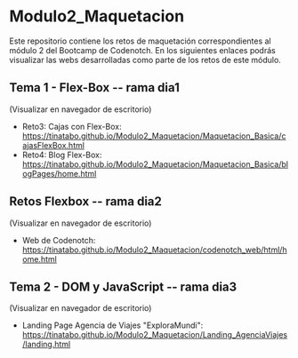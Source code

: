 # Modulo2_Maquetacion
Este repositorio contiene los retos de maquetación correspondientes al módulo 2 del Bootcamp de Codenotch.
En los siguientes enlaces podrás visualizar las webs desarrolladas como parte de los retos de este módulo.

## Tema 1 - Flex-Box -- rama dia1
(Visualizar en navegador de escritorio)
- Reto3: Cajas con Flex-Box: https://tinatabo.github.io/Modulo2_Maquetacion/Maquetacion_Basica/cajasFlexBox.html
- Reto4: Blog Flex-Box: https://tinatabo.github.io/Modulo2_Maquetacion/Maquetacion_Basica/blogPages/home.html

## Retos Flexbox -- rama dia2
(Visualizar en navegador de escritorio)
- Web de Codenotch: https://tinatabo.github.io/Modulo2_Maquetacion/codenotch_web/html/home.html

## Tema 2 - DOM y JavaScript -- rama dia3
(Visualizar en navegador de escritorio)
- Landing Page Agencia de Viajes "ExploraMundi": https://tinatabo.github.io/Modulo2_Maquetacion/Landing_AgenciaViajes/landing.html
